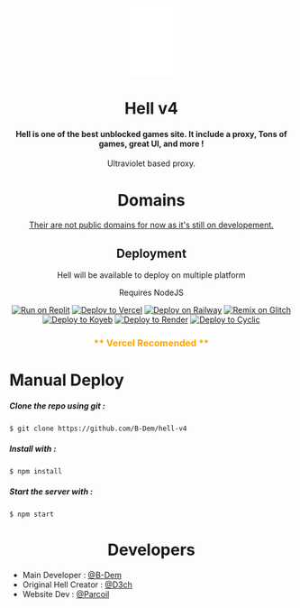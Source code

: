 <div align=center>

<img align="center" src="public/media/lunar.svg" width="100">

<h1 align="center"> Hell v4</h1>

<h4 align="center">Hell is one of the best unblocked games site. It include a proxy, Tons of games, great UI, and more !</h4>
<p>Ultraviolet based proxy.</p>

<h1 align="center"> Domains </h1>
<a href="https://github.com/B-Dem/hell-v4" align="center"> Their are not public domains for now as it's still on developement.</a>

<h2> Deployment</h2>
<p> Hell will be available to deploy on multiple platform</p>
<p>Requires NodeJS</p>

<p>

[![Run on Replit](https://binbashbanana.github.io/deploy-buttons/buttons/remade/replit.svg)](https://replit.com/github/B-Dem/hell-v4)
[![Deploy to Vercel](https://binbashbanana.github.io/deploy-buttons/buttons/remade/vercel.svg)](https://vercel.com/new/clone?repository-url=https://github.com/B-Dem/hell-v4)
<a target="_blank" href="https://railway.app/new/template?template=https://github.com/B-Dem/hell-v4"><img alt="Deploy on Railway" src="https://binbashbanana.github.io/deploy-buttons/buttons/remade/railway.svg"></a>
<a target="_blank" href="https://glitch.com/edit/#!/import/github/B-Dem/hell-v4"><img alt="Remix on Glitch" src="https://binbashbanana.github.io/deploy-buttons/buttons/remade/glitch.svg"></a>
[![Deploy to Koyeb](https://binbashbanana.github.io/deploy-buttons/buttons/remade/koyeb.svg)](https://app.koyeb.com/deploy?type=git&repository=github.com/B-Dem/hell-v4&branch=main&name=Native)
[![Deploy to Render](https://binbashbanana.github.io/deploy-buttons/buttons/remade/render.svg)](https://render.com/deploy?repo=https://github.com/B-Dem/hell-v4)
[![Deploy to Cyclic](https://binbashbanana.github.io/deploy-buttons/buttons/remade/cyclic.svg)](https://app.cyclic.sh/api/app/deploy/B-Dem/hell-v4)

<h3 style="color: orange;">** Vercel Recomended **</h3>
</div>
<p>
<p>

 <h1> Manual Deploy</h1>
 
<h5> Clone the repo using git :</h5>

```
$ git clone https://github.com/B-Dem/hell-v4
```

<h5> Install with :</h5>

```
$ npm install
```

<h5> Start the server with :</h5>

```
$ npm start
```

<p>

<h1 align=center> Developers </h1>

- Main Developer : [@B-Dem](https://github.com/B-Dem/) 
- Original Hell Creator : [@D3ch](https://github.com/D3ch)
- Website Dev : [@Parcoil](https://github.com/Parcoil)
